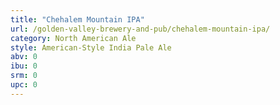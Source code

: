 ```yaml
---
title: "Chehalem Mountain IPA"
url: /golden-valley-brewery-and-pub/chehalem-mountain-ipa/
category: North American Ale
style: American-Style India Pale Ale
abv: 0
ibu: 0
srm: 0
upc: 0
---
```


